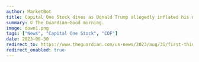 ```yaml
---
author: MarketBot
title: Capital One Stock dives as Donald Trump allegedly inflated his net worth by as much as 6006.3 full rides to Harvard in 2014
summary: © The Guardian—Good morning.
image: down1.png
tags: ["News", "Capital One Stock", "COF"]
date: 2023-08-30
redirect_to: https://www.theguardian.com/us-news/2023/aug/31/first-thing-donald-trump-allegedly-inflated-net-worth-much-22bn-2014
redirect_enabled: true
---
```

